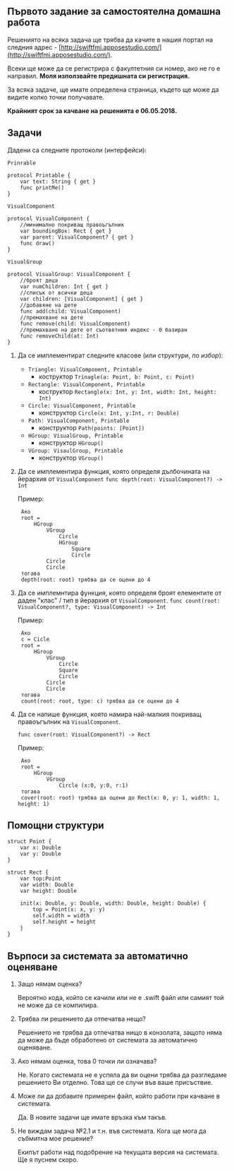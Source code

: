 ## Първото задание за самостоятелна домашна работа

Решениятo на всяка задача ще трябва да качите в нашия портал на следния адрес - [http://swiftfmi.apposestudio.com/](http://swiftfmi.apposestudio.com/).

Всеки ще може да се регистрира с факултетния си номер, ако не го е направил.
__Моля използвайте предишната си регистрация.__

За всяка задаче, ще имате определена страница, където ще може да видите колко точки получавате.

__Крайният срок за качване на решенията е 06.05.2018.__

## Задачи 

Дадени са следните протоколи (интерфейси):

`Prinrable`

	protocol Printable {
 		var text: String { get }
		func printMe()
	}

`VisualComponent`

	protocol VisualComponent {
		//минимално покриващ правоъгълник
 		var boundingBox: Rect { get }
 		var parent: VisualComponent? { get }
		func draw()
	}

`VisualGroup`

	protocol VisualGroup: VisualComponent {
		//броят деца
 		var numChildren: Int { get }
 		//списък от всички деца
		var children: [VisualComponent] { get }
		//добавяне на дете
		func add(child: VisualComponent)
		//премахване на дете
		func remove(child: VisualComponent)
		//премахване на дете от съответния индекс - 0 базиран
		func removeChild(at: Int)
	}

1. Да се имплементират следните класове (или структури, _по избор_):
	* `Triangle: VisualComponent, Printable`
		* 	коструктор `Trinagle(a: Point, b: Point, c: Point)`
	* `Rectangle: VisualComponent, Printable`
		* 	коструктор `Rectangle(x: Int, y: Int, width: Int, height: Int)` 		
	* `Circle: VisualComponent, Printable`
		*  конструктор `Circle(x: Int, y:Int, r: Double)`
	*  `Path: VisualComponent, Printable`
		*  конструктор `Path(points: [Point])`
	* `HGroup: VisualGroup, Printable`
		*  конструктор `HGroup()`
	* `VGroup: VisaulGroup, Printable`
		*  конструктор `VGroup()`
2. Да се имплементира функция, която определя дълбочината на йерархия от `VisualComponent`
	`func depth(root: VisualComponent?) -> Int`
	
	Пример:
	
		Ако	
		root = 
			HGroup
				VGroup
					Circle
					HGroup 
						Square
						Circle
				Circle
				Circle
		тогава
		depth(root: roоt) трябва да се оцени до 4
	
3. Да се имплемнтира функция, която определя броят елементите от даден "клас" / тип в йерархия от `VisualComponent`. 
	`func count(root: VisualComponent?, type: VisualComponent) -> Int`
	
	Пример:
	
		Ако	
		c = Cicle
		root = 
			HGroup
				VGroup
					Circle
					Square
					Circle
				Circle
				Circle
		тогава
		count(root: roоt, type: c) трябва да се оцени до 4
		
4. Да се напише функция, която намира най-малкия покриващ правоъгълник на `VisualComponent`.

	`func cover(root: VisualComponent?) -> Rect`
	
	Пример:
	
		Ако	
		root = 
			HGroup
				VGroup
					Circle (x:0, y:0, r:1)
		тогава
		cover(root: roоt) трябва да оцени до Rect(x: 0, y: 1, width: 1, height: 1)

## Помощни структури
	
	struct Point {
	    var x: Double
	    var y: Double
	}
	
	struct Rect {
	    var top:Point
	    var width: Double
	    var height: Double
	    
	    init(x: Double, y: Double, width: Double, height: Double) {
	        top = Point(x: x, y: y)
	        self.width = width
	        self.height = height
	    }
	}

## Върпоси за системата за автоматично оценяване

1. Защо нямам оценка?
	 
	 Вероятно кода, който се качили или не е .swift файл или самият той не може да се компилира.
2. Трябва ли решението да отпечатва нещо?

	Решението не трябва да отпечатва нищо в конзолата, защото няма да може да бъде обработено от системата за автоматично оценяване. 
	
3. Ако нямам оценка, това 0 точки ли означава?

	Не. Когато системата не е успяла да ви оцени трябва да разгледаме решението Ви отделно. Това ще се случи във ваше присъствие.
	
4. Може ли да добавите примерен файл, който работи при качване в системата.
	
	Да. В новите задачи ще имате връзка към такъв.

5. Не виждам задача №2.1 и т.н. във системата. Кога ще мога да събмитна мое решение?
	
	Екипът работи над подобрение на текущата версия на системата. Ще я пуснем скоро.
